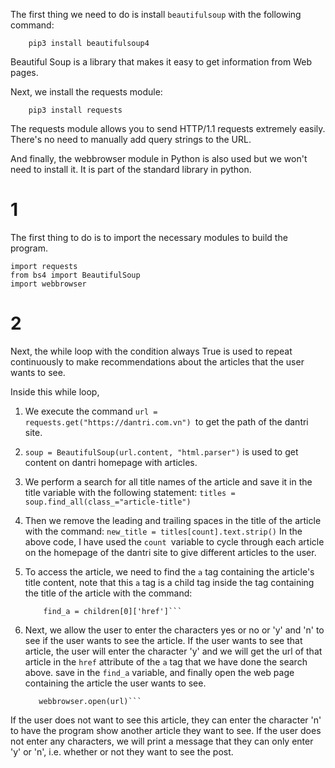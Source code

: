 The first thing we need to do is install `beautifulsoup` with the following command:

        pip3 install beautifulsoup4
Beautiful Soup is a library that makes it easy to get information from Web pages.

Next, we install the requests module:

        pip3 install requests
The requests module allows you to send HTTP/1.1 requests extremely easily. There's no need to manually add query strings to the URL.

And finally, the webbrowser module in Python is also used but we won't need to install it. It is part of the standard library in python.
# 1 
The first thing to do is to import the necessary modules to build the program.
```
import requests
from bs4 import BeautifulSoup
import webbrowser
```
# 2 
Next, the while loop with the condition always True is used to repeat continuously to make recommendations about the articles that the user wants to see.

Inside this while loop,

1. We execute the command `url = requests.get("https://dantri.com.vn") `to get the path of the dantri site.

2. `soup = BeautifulSoup(url.content, "html.parser")` is used to get content on dantri homepage with articles.

3. We perform a search for all title names of the article and save it in the title variable with the following statement:
    ```titles = soup.find_all(class_="article-title")```
4. Then we remove the leading and trailing spaces in the title of the article with the command:
    ```new_title = titles[count].text.strip()```
In the above code, I have used the `count `variable to cycle through each article on the homepage of the dantri site to give different articles to the user.
5. To access the article, we need to find the `a` tag containing the article's title content, note that this `a` tag is a child tag inside the tag containing the title of the article with the command:
    ```children = titles[count].findChildren("a" , recursive=False)
        find_a = children[0]['href']```
6. Next, we allow the user to enter the characters yes or no or 'y' and 'n' to see if the user wants to see the article. If the user wants to see that article, the user will enter the character 'y' and we will get the url of that article in the `href` attribute of the `a` tag that we have done the search above. save in the `find_a` variable, and finally open the web page containing the article the user wants to see.
    ```url = "https://dantri.com.vn/%s" % find_a
       webbrowser.open(url)```
If the user does not want to see this article, they can enter the character 'n' to have the program show another article they want to see. If the user does not enter any characters, we will print a message that they can only enter 'y' or 'n', i.e. whether or not they want to see the post.